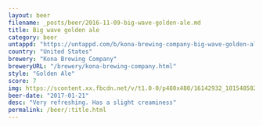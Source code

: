 ```yaml
---
layout: beer
filename: _posts/beer/2016-11-09-big-wave-golden-ale.md
title: Big wave golden ale
category: beer
untappd: "https://untappd.com/b/kona-brewing-company-big-wave-golden-ale/9657"
country: "United States"
brewery: "Kona Brewing Company"
breweryURL: "/brewery/kona-brewing-company.html"
style: "Golden Ale"
score: 7
img: https://scontent.xx.fbcdn.net/v/t1.0-0/p480x480/16142932_10154858213933745_1116010504942046413_n.jpg?oh=4f0ce0ad5bf2a3b49f3f02d193e2c622&oe=5A2BB084
beer-date: "2017-01-21"
desc: "Very refreshing. Has a slight creaminess"
permalink: /beer/:title.html
---
```

